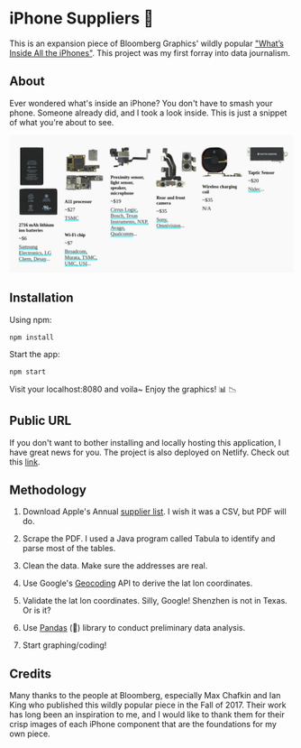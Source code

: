 # iPhone Suppliers 📱

This is an expansion piece of Bloomberg Graphics' wildly popular ["What’s Inside All the iPhones"](https://www.bloomberg.com/features/apple-iphone-guts/). This project was my first forray into data journalism.

## About

Ever wondered what's inside an iPhone? You don't have to smash your phone. Someone already did, and I took a look inside. This is just a snippet of what you're about to see.

![Image](./img/screenshot.png)

## Installation

Using npm:

```
npm install
```

Start the app:

```
npm start
```

Visit your localhost:8080 and voila~ Enjoy the graphics! 📊 📉

## Public URL

If you don't want to bother installing and locally hosting this application, I have great news for you. The project is also deployed on Netlify. Check out this [link](https://iphone-supply-chain.netlify.app/). 

## Methodology

1. Download Apple's Annual [supplier list](https://www.apple.com/supplier-responsibility/pdf/Apple-Supplier-List.pdf). I wish it was a CSV, but PDF will do.

2. Scrape the PDF. I used a Java program called Tabula to identify and parse most of the tables.

3. Clean the data. Make sure the addresses are real.

4. Use Google's [Geocoding](https://developers.google.com/maps/documentation/geocoding/) API to derive the lat lon coordinates.

5. Validate the lat lon coordinates. Silly, Google! Shenzhen is not in Texas. Or is it? 

6. Use [Pandas](https://github.com/pandas-dev/pandas) (🐼) library to conduct preliminary data analysis.

7. Start graphing/coding!

## Credits

Many thanks to the people at Bloomberg, especially Max Chafkin and Ian King who published this wildly popular piece in the Fall of 2017. Their work has long been an inspiration to me, and I would like to thank them for their crisp images of each iPhone component that are the foundations for my own piece.